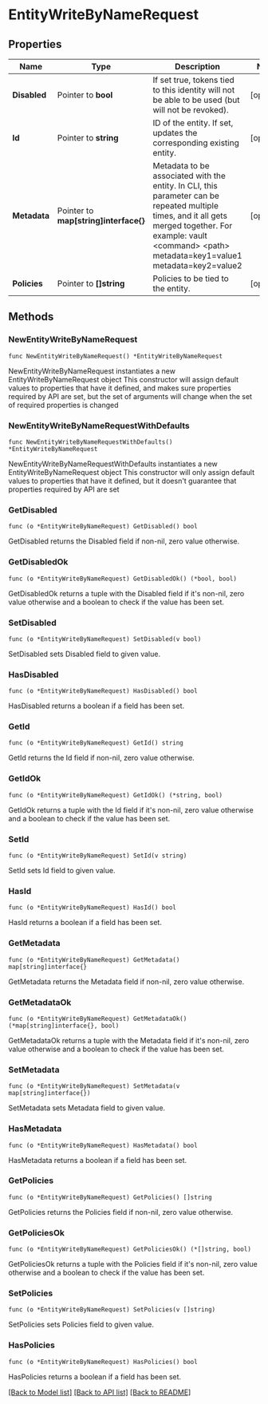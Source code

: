 # EntityWriteByNameRequest


## Properties

Name | Type | Description | Notes
------------ | ------------- | ------------- | -------------
**Disabled** | Pointer to **bool** | If set true, tokens tied to this identity will not be able to be used (but will not be revoked). | [optional] 
**Id** | Pointer to **string** | ID of the entity. If set, updates the corresponding existing entity. | [optional] 
**Metadata** | Pointer to **map[string]interface{}** | Metadata to be associated with the entity. In CLI, this parameter can be repeated multiple times, and it all gets merged together. For example: vault &lt;command&gt; &lt;path&gt; metadata&#x3D;key1&#x3D;value1 metadata&#x3D;key2&#x3D;value2 | [optional] 
**Policies** | Pointer to **[]string** | Policies to be tied to the entity. | [optional] 



## Methods


### NewEntityWriteByNameRequest

`func NewEntityWriteByNameRequest() *EntityWriteByNameRequest`

NewEntityWriteByNameRequest instantiates a new EntityWriteByNameRequest object
This constructor will assign default values to properties that have it defined,
and makes sure properties required by API are set, but the set of arguments
will change when the set of required properties is changed

### NewEntityWriteByNameRequestWithDefaults

`func NewEntityWriteByNameRequestWithDefaults() *EntityWriteByNameRequest`

NewEntityWriteByNameRequestWithDefaults instantiates a new EntityWriteByNameRequest object
This constructor will only assign default values to properties that have it defined,
but it doesn't guarantee that properties required by API are set


### GetDisabled

`func (o *EntityWriteByNameRequest) GetDisabled() bool`

GetDisabled returns the Disabled field if non-nil, zero value otherwise.

### GetDisabledOk

`func (o *EntityWriteByNameRequest) GetDisabledOk() (*bool, bool)`

GetDisabledOk returns a tuple with the Disabled field if it's non-nil, zero value otherwise
and a boolean to check if the value has been set.

### SetDisabled

`func (o *EntityWriteByNameRequest) SetDisabled(v bool)`

SetDisabled sets Disabled field to given value.


### HasDisabled

`func (o *EntityWriteByNameRequest) HasDisabled() bool`

HasDisabled returns a boolean if a field has been set.




### GetId

`func (o *EntityWriteByNameRequest) GetId() string`

GetId returns the Id field if non-nil, zero value otherwise.

### GetIdOk

`func (o *EntityWriteByNameRequest) GetIdOk() (*string, bool)`

GetIdOk returns a tuple with the Id field if it's non-nil, zero value otherwise
and a boolean to check if the value has been set.

### SetId

`func (o *EntityWriteByNameRequest) SetId(v string)`

SetId sets Id field to given value.


### HasId

`func (o *EntityWriteByNameRequest) HasId() bool`

HasId returns a boolean if a field has been set.




### GetMetadata

`func (o *EntityWriteByNameRequest) GetMetadata() map[string]interface{}`

GetMetadata returns the Metadata field if non-nil, zero value otherwise.

### GetMetadataOk

`func (o *EntityWriteByNameRequest) GetMetadataOk() (*map[string]interface{}, bool)`

GetMetadataOk returns a tuple with the Metadata field if it's non-nil, zero value otherwise
and a boolean to check if the value has been set.

### SetMetadata

`func (o *EntityWriteByNameRequest) SetMetadata(v map[string]interface{})`

SetMetadata sets Metadata field to given value.


### HasMetadata

`func (o *EntityWriteByNameRequest) HasMetadata() bool`

HasMetadata returns a boolean if a field has been set.




### GetPolicies

`func (o *EntityWriteByNameRequest) GetPolicies() []string`

GetPolicies returns the Policies field if non-nil, zero value otherwise.

### GetPoliciesOk

`func (o *EntityWriteByNameRequest) GetPoliciesOk() (*[]string, bool)`

GetPoliciesOk returns a tuple with the Policies field if it's non-nil, zero value otherwise
and a boolean to check if the value has been set.

### SetPolicies

`func (o *EntityWriteByNameRequest) SetPolicies(v []string)`

SetPolicies sets Policies field to given value.


### HasPolicies

`func (o *EntityWriteByNameRequest) HasPolicies() bool`

HasPolicies returns a boolean if a field has been set.









[[Back to Model list]](../README.md#documentation-for-models) [[Back to API list]](../README.md#documentation-for-api-endpoints) [[Back to README]](../README.md)


